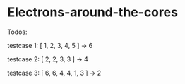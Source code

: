 # Electrons-around-the-cores

Todos:

testcase 1:
[ 1, 2, 3, 4, 5 ] -> 6

testcase 2:
[ 2, 2, 3, 3 ] -> 4


testcase 3:
[ 6, 6, 4, 4, 1, 3 ] -> 2



